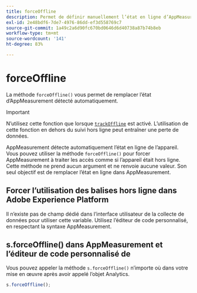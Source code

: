 ```yaml
---
title: forceOffline
description: Permet de définir manuellement l’état en ligne d’AppMeasurement.
exl-id: 2e48bdf6-7de7-4976-86dd-ef3d558769c7
source-git-commit: 1a49c2a6d90fc670bd0646d6d40738a87b74b8eb
workflow-type: tm+mt
source-wordcount: '141'
ht-degree: 83%

---
```


# forceOffline

La méthode `forceOffline()` vous permet de remplacer l’état d’AppMeasurement détecté automatiquement.

>[!IMPORTANT]
>
>N’utilisez cette fonction que lorsque [`trackOffline`](../config-vars/trackoffline.md) est activé. L’utilisation de cette fonction en dehors du suivi hors ligne peut entraîner une perte de données.

AppMeasurement détecte automatiquement l’état en ligne de l’appareil. Vous pouvez utiliser la méthode `forceOffline()` pour forcer AppMeasurement à traiter les accès comme si l’appareil était hors ligne. Cette méthode ne prend aucun argument et ne renvoie aucune valeur. Son seul objectif est de remplacer l’état en ligne dans AppMeasurement.

## Forcer l’utilisation des balises hors ligne dans Adobe Experience Platform

Il n’existe pas de champ dédié dans l’interface utilisateur de la collecte de données pour utiliser cette variable. Utilisez l’éditeur de code personnalisé, en respectant la syntaxe AppMeasurement.

## s.forceOffline() dans AppMeasurement et l’éditeur de code personnalisé de 

Vous pouvez appeler la méthode `s.forceOffline()` n’importe où dans votre mise en œuvre après avoir appelé l’objet Analytics.

```js
s.forceOffline();
```
